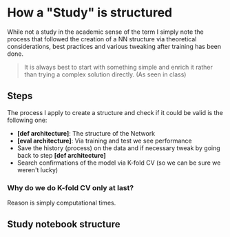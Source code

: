 # How a "Study" is structured
While not a study in the academic sense of the term I simply note the process
that followed the creation of a NN structure via theoretical considerations, 
best practices and various tweaking after training has been done. 

> It is always best to start with something simple and enrich it rather than trying
> a complex solution directly. (As seen in class)

## Steps
The process I apply to create a structure and check if it could be valid is the following one:
- <b>[def architecture]</b>: The structure of the Network
- <b>[eval architecture]</b>: Via training and test we see performance
- Save the history (process) on the data and if necessary tweak by going back to step <b>[def architecture]</b>
- Search confirmations of the model via K-fold CV (so we can be sure we weren't lucky)

### Why do we do K-fold CV only at last?
Reason is simply computational times.

## Study notebook structure
